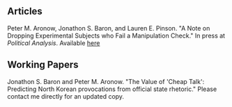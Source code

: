 ## Articles
Peter M. Aronow, Jonathon S. Baron, and Lauren E. Pinson. "A Note on Dropping Experimental Subjects who Fail a Manipulation Check." In press at *Political Analysis*. Available [here](/assets/aronow_baron_pinson_16) 

## Working Papers
Jonathon S. Baron and Peter M. Aronow. "The Value of 'Cheap Talk': Predicting North Korean provocations from official state rhetoric." Please contact me directly for an updated copy.
